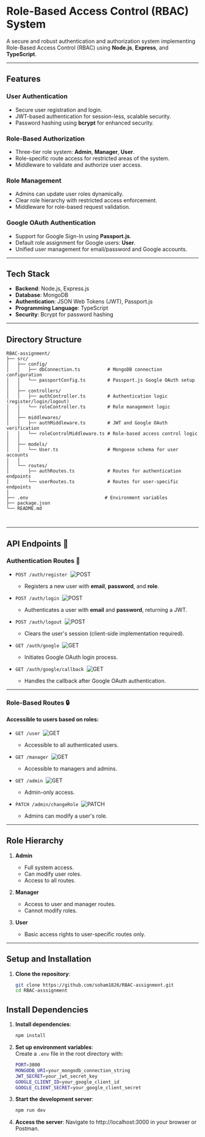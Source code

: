 # **Role-Based Access Control (RBAC) System**

A secure and robust authentication and authorization system implementing Role-Based Access Control (RBAC) using **Node.js**, **Express**, and **TypeScript**.

---

## **Features**

### **User Authentication**
- Secure user registration and login.
- JWT-based authentication for session-less, scalable security.
- Password hashing using **bcrypt** for enhanced security.

### **Role-Based Authorization**
- Three-tier role system: **Admin**, **Manager**, **User**.
- Role-specific route access for restricted areas of the system.
- Middleware to validate and authorize user access.

### **Role Management**
- Admins can update user roles dynamically.
- Clear role hierarchy with restricted access enforcement.
- Middleware for role-based request validation.

### **Google OAuth Authentication**
- Support for Google Sign-In using **Passport.js**.
- Default role assignment for Google users: **User**.
- Unified user management for email/password and Google accounts.

---

## **Tech Stack**
- **Backend**: Node.js, Express.js
- **Database**: MongoDB
- **Authentication**: JSON Web Tokens (JWT), Passport.js
- **Programming Language**: TypeScript
- **Security**: Bcrypt for password hashing

---

## **Directory Structure**
```
RBAC-assignment/
├── src/
│   ├── config/
│   │   ├── dbConnection.ts          # MongoDB connection configuration
│   │   └── passportConfig.ts        # Passport.js Google OAuth setup
│   │
│   ├── controllers/
│   │   ├── authController.ts        # Authentication logic (register/login/logout)
│   │   └── roleController.ts        # Role management logic
│   │
│   ├── middlewares/
│   │   ├── authMiddleware.ts        # JWT and Google OAuth verification
│   │   └── roleControlMiddleware.ts # Role-based access control logic
│   │
│   ├── models/
│   │   └── User.ts                  # Mongoose schema for user accounts
│   │
│   └── routes/
│       ├── authRoutes.ts            # Routes for authentication endpoints
│       └── userRoutes.ts            # Routes for user-specific endpoints
│
├── .env                            # Environment variables
├── package.json
└── README.md



```
---

## **API Endpoints** 📡

### **Authentication Routes** 🔑
- `POST /auth/register` &nbsp;![POST](https://img.shields.io/badge/-POST-blue)
   - Registers a new user with **email**, **password**, and **role**.

- `POST /auth/login` &nbsp;![POST](https://img.shields.io/badge/-POST-blue)
   - Authenticates a user with **email** and **password**, returning a JWT.

- `POST /auth/logout` &nbsp;![POST](https://img.shields.io/badge/-POST-blue)
   - Clears the user's session (client-side implementation required).

- `GET /auth/google` &nbsp;![GET](https://img.shields.io/badge/-GET-green)
   - Initiates Google OAuth login process.

- `GET /auth/google/callback` &nbsp;![GET](https://img.shields.io/badge/-GET-green)
   - Handles the callback after Google OAuth authentication.

---

### **Role-Based Routes** 🔒
#### Accessible to users based on roles:
- `GET /user` &nbsp;![GET](https://img.shields.io/badge/-GET-green)
   - Accessible to all authenticated users.

- `GET /manager` &nbsp;![GET](https://img.shields.io/badge/-GET-green)
   - Accessible to managers and admins.

- `GET /admin` &nbsp;![GET](https://img.shields.io/badge/-GET-green)
   - Admin-only access.

- `PATCH /admin/changeRole` &nbsp;![PATCH](https://img.shields.io/badge/-PATCH-yellow)
   - Admins can modify a user's role.

---
## **Role Hierarchy**

1. **Admin**  
   - Full system access.  
   - Can modify user roles.  
   - Access to all routes.

2. **Manager**  
   - Access to user and manager routes.  
   - Cannot modify roles.

3. **User**  
   - Basic access rights to user-specific routes only.

---

## **Setup and Installation**

1. **Clone the repository**:  
   ```bash
   git clone https://github.com/soham1826/RBAC-assignment.git
   cd RBAC-asssignment

## Install Dependencies

1. **Install dependencies**:  
   ```bash
   npm install


2. **Set up environment variables**:  
   Create a `.env` file in the root directory with:
   ```bash
   PORT=3000
   MONGODB_URI=your_mongodb_connection_string
   JWT_SECRET=your_jwt_secret_key
   GOOGLE_CLIENT_ID=your_google_client_id
   GOOGLE_CLIENT_SECRET=your_google_client_secret
   ```

3. **Start the development server**:
   ```bash
   npm run dev
   ```
4. **Access the server**:
   Navigate to http://localhost:3000 in your browser or Postman.





